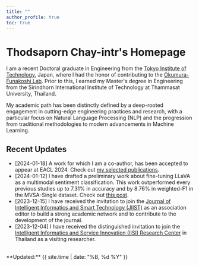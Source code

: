 ```yaml
---
title: ""
author_profile: true
toc: true
---
```


# Thodsaporn Chay-intr's Homepage

I am a recent Doctoral graduate in Engineering from the [Tokyo Institute of Technology](https://www.titech.ac.jp/english), Japan, where I had the honor of contributing to the [Okumura-Funakoshi Lab](https://lr-www.pi.titech.ac.jp/). Prior to this, I earned my Master's degree in Engineering from the Sirindhorn International Institute of Technology at Thammasat University, Thailand. 

My academic path has been distinctly defined by a deep-rooted engagement in cutting-edge engineering practices and research, with a particular focus on Natural Language Processing (NLP) and the progression from traditional methodologies to modern advancements in Machine Learning.


## Recent Updates
- [2024-01-18] A work for which I am a co-author, has been accepted to appear at EACL 2024. Check out [my selected publications](/pubs/).
- [2024-01-12] I have drafted a preliminary work about fine-tuning LLaVA as a multimodal sentiment classification. This work outperformed every previous studies up to 7.31% in accuracy and by 8.76% in weighted-F1 in the MVSA-Single dataset. Check out [this post](/arts/llavac-minimal).
- [2023-12-15] I have received the invitation to join the [Journal of Intelligent Informatics and Smart Technology (JIIST)](https://ph05.tci-thaijo.org/index.php/JIIST) as an association editor to build a strong academic network and to contribute to the development of the journal.
- [2023-12-04] I have received the distinguished invitation to join the [Intelligent Informatics and Service Innovation (IISI) Research Center](https://saki.siit.tu.ac.th/downloads/iisi/IISI-ResearchCenter-2014-v02%20(1).pdf) in Thailand as a visiting researcher.


<br>
**Updated:** {{ site.time | date: "%B, %d %Y" }}